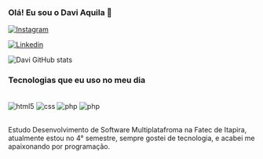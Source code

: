 
### Olá! Eu sou o Davi Aquila 👋 

[![Instagram](https://img.shields.io/badge/Instagram-E4405F?style=for-the-badge&logo=instagram&logoColor=white/)](https://www.instagram.com/davi_aquila5/)

[![Linkedin](https://img.shields.io/badge/LinkedIn-0077B5?style=for-the-badge&logo=linkedin&logoColor=white/)](https://www.linkedin.com/in/davi-programador/)

![Davi GitHub stats](https://github-readme-stats.vercel.app/api?username=DaviAquila&show_icons=true&theme=shadow_red)

### Tecnologias que eu uso no meu dia

<div style="display: inline_block"><br/>
    <img align="center" alt="html5" src="https://img.shields.io/badge/HTML5-E34F26?style=for-the-badge&logo=html5&logoColor=white" />
     <img align="center" alt="css" src="https://img.shields.io/badge/CSS3-1572B6?style=for-the-badge&logo=css3&logoColor=white" />
     <img align="center" alt="php" src="https://img.shields.io/badge/JavaScript-F7DF1E?style=for-the-badge&logo=javascript&logoColor=black" />
    <img align="center" alt="php" src="https://img.shields.io/badge/PHP-777BB4?style=for-the-badge&logo=php&logoColor=white" />
</div><br/>

Estudo Desenvolvimento de Software Multiplatafroma na Fatec de Itapira, atualmente estou no 4° semestre, sempre gostei de tecnologia, e acabei me apaixonando por programação. 
